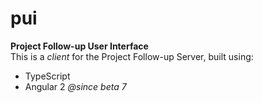 # pui
<b>Project Follow-up User Interface </b><br>
This is a <i>client</i> for the Project Follow-up Server, built using: <br>
 <ul>
    <li> TypeScript </li>
    <li> Angular 2 <i>@since beta 7</i> </li>   
 </ul>
 
